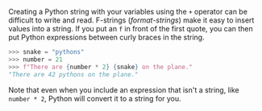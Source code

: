 Creating a Python string with your variables using the `+` operator can be difficult to write and read. F-strings (*format-strings*) make it easy to insert values into a string. If you put an `f` in front of the first quote, you can then put Python expressions between curly braces in the string.

```py
>>> snake = "pythons"
>>> number = 21
>>> f"There are {number * 2} {snake} on the plane."
"There are 42 pythons on the plane."
```
Note that even when you include an expression that isn't a string, like `number * 2`, Python will convert it to a string for you.
